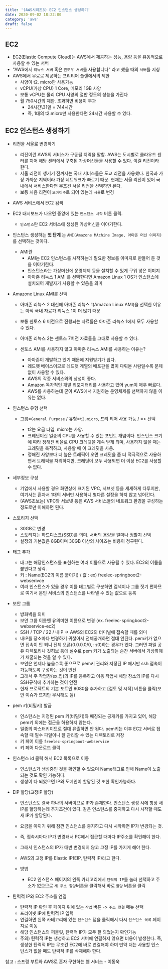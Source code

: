```yaml
---
title: '(AWS시리즈3) EC2 인스턴스 생성하기'
date: 2020-09-02 18:22:00
category: 'aws'
draft: false
---
```


## EC2

- EC2(Elastic Compute Cloud)는 AWS에서 제공하는 성능, 용량 등을 유동적으로 사용할 수 있는 서버
- "AWS에서 `리눅스 서버` 혹은 `윈도우 서버`를 사용합니다" 라고 했을 때의 `서버`를 지칭
- AWS에서 무료로 제공하는 프리티어 플랜에서의 제한
  - 사양이 t2. micro만 사용가능
  - vCPU(가상 CPU) 1 Core, 메모리 1GB 사양
  - 보통 vCPU는 물리 CPU 사양의 절반 정도의 성능을 가진다
  - 월 750시간의 제한. 초과하면 비용이 부과
    - 24시간\31일 = 744시간
    - 즉, 1대의 t2.micro만 사용한다면 24시간 사용할 수 있다.

## EC2 인스턴스 생성하기

- 리전을 서울로 변경하기

  - 리전이란 AWS의 서비스가 구동될 지역을 말함. AWS는 도시별로 클라우드 센터를 지어 해당 센터에서 구축된 가상머신들을 사용할 수 있다. 이걸 리전이라 한다.
  - 서울 리전이 생기기 전까지는 국내 서비스들은 도쿄 리전을 사용했다. 한국과 가장 가까운 지역이라 가장 네트워크가 빠르기 때문. 현재는 서울 리전이 있어 국내에서 서비스한다면 무조건 서울 리전을 선택하면 된다.
  - 보통 처음 리전이 `오아이주`로 되어 있는데 `서울`로 변경

- AWS 서비스에서 EC2 검색

- EC2 대시보드가 나오면 중앙에 있는 `인스턴스 시작` 버튼 클릭.

  - `인스턴스`란 EC2 서비스에 생성된 가상머신을 이야기한다.

- 인스턴스 생성하는 **첫 단계** 는 `AMI(Amazone MAchine Image, 아마존 머신 이미지)` 를 선택하는 것이다.

  - AMI란
    - AMI는 EC2 인스턴스를 시작하는데 필요한 정보를 이미지로 만들어 둔 것을 이야기한다.
    - 인스턴스라는 가상머신에 운영체제 등을 설치할 수 있게 구워 넣은 이미지
    - 아마존 리눅스 1 AMI 를 선택한다면 Amazon Linux 1 OS가 인스턴스에 설치되어 개발자가 사용할 수 있음을 의미

- Amazone Linux AMI를 선택

  - 아마존 리눅스 2 대신에 아마존 리눅스 1(Amazon Linux AMI)을 선택한 이유는 아직 국내 자료가 리눅스 1이 더 많기 때문
  - 보통 센토스 6 버전으로 진행되는 자료들은 아마존 리눅스 1에서 모두 사용할 수 있다.
  - 아마존 리눅스 2는 센토스 7버전 자료들을 그대로 사용할 수 있다.
  - 센토스 AMI를 사용하지 않고 아마존 리눅스 AMI를 사용하는 이유는?

    - 아마존이 개발하고 있기 때문에 지원받기가 쉽다.
    - 레드햇 베이스이므로 레드햇 계열의 배포판을 많이 다뤄본 사람일수록 문제없이 사용할 수 있다.
    - AWS의 각종 서비스와의 상성이 좋다.
    - Amazon 독자적인 개발 리포지터리를 사용하고 있어 yum이 매우 빠르다.
    - AWS를 사용하는데 굳이 AWS에서 지원하는 운영체제를 선택하지 않을 이유는 없다.

- 인스턴스 유형 선택

  - 그룹=`General Purpose` / 유형=`t2.micro`, 프리 티어 사용 가능 / => 선택

    - t2는 요금 타입, micro는 사양.
    - 크레딧이란 일종의 CPU를 사용할 수 있는 포인트 개념이다. 인스턴스 크기에 따라 정해진 비율로 CPU 크레딧을 계속 받게 되며, 사용하지 않을 때는 크레딧을 축적하고, 사용할 때 이 크레딧을 사용.
    - 정해진 사양보다 더 높은 트래픽이 오면 크레딧을 좀 더 적극적으로 사용하면서 트래픽을 처리하지만, 크레딧이 모두 사용되면 더 이상 EC2를 사용할 수 없다.

- 세부정보 구성

  - 기업에서 사용할 경우 화면상에 표기된 VPC, 서브넷 등을 세세하게 다루지만, 여기서는 혼자서 1대의 서버만 사용하니 별다른 설정을 하지 않고 넘어간다.
  - (AWS초보는) VPC와 서브넷 등은 AWS 서비스들의 네트워크 환경을 구성하는 정도로만 이해하면 된다.

- 스토리지 선택

  - 30GB로 변경
  - 스토리지는 하드디스크(SSD)를 의미. 서버의 용량을 얼마나 정할지 선택
  - 설정의 기본값은 8GB이며 30GB 이상의 사이즈는 비용이 청구된다.

- 태그 추가

  - 태그는 해당인스턴스를 표현하는 여러 이름으로 사용될 수 있다. EC2의 이름을 붙인다고 생각.
  - 키 : Name(EC2의 이름 붙이기) / 값 : ex) freelec-springboot2-webserivce
  - 여러 인스턴스가 있을 경우 이를 태그별로 구분하면 검색이나 그룹 짓기 편하므로 여기서 본인 서비스의 인스턴스를 나타낼 수 있는 값으로 등록

- 보안 그룹

  - 방화벽을 의미
  - 보안 그룹 이름엔 유의미한 이름으로 변경 (ex. freelec-springboot2-webservice-ec2)
  - SSH / TCP / 22 / 내IP -> AWS의 EC2의 터미널에 접속할 때를 의미
  - 내IP를 장소마다 변경하기 귀찮아서 전체공개하면 절대 안된다. pem키가 없으면 접속이 안 되니 전체 오픈(0.0.0.0/0, ::/0)하는 경우가 있다. 그러면 파일 공유 디렉토리나 깃허브 등에 실수로 pem 키가 노출되는 순간 서버에서 가상화폐가 채굴되는 것을 알 수 있다.
  - 보안은 언제나 높을수록 좋으므로 pem키 관리와 지정된 IP 에서만 ssh 접속이 가능하도록 구성하는 것이 안전
  - 그래서 주 작업장(ex.집)의 IP를 등록하고 이동 작업시 해당 장소의 IP를 다시 SSH규칙에 추가하는 것이 안전
  - 현재 프로젝트의 기본 포트인 8080을 추가하고 [검토 및 시작] 버튼을 클릭(보안 이슈가 뜨지만 무시해도 됨)

- pem 키(비밀키) 발급

  - 인스턴스는 지정된 pem 키(비밀키)와 매칭되는 공개키를 가지고 있어, 해당 pem키 외에는 접근을 허용하지 않는다.
  - 일종의 마스터키이므로 절대 유출하면 안 된다. pem키는 이후 EC2 서버로 접속할 때 필수 파일이니 잘 관리할 수 있는 디렉토리로 저장
  - 키 페어 이름 `freelec-springboot-webservice`
  - 키 페어 다운로드 클릭

- 인스턴스 id 클릭 해서 EC2 목록으로 이동

  - 인스턴스가 생성중인 것을 확인할 수 있으며 Name태그로 인해 Name이 노출되는 것도 확인 가능하다.
  - 생성이 다 되었으면 IP와 도메인이 할당된 것 또한 확인가능하다.

- EIP 할당(고정IP 할당)

  - 인스턴스도 결국 하나의 서버이므로 IP가 존재한다. 인스턴스 생성 시에 항상 새 IP를 할당하는데 추가조건이 있다. 같은 인스턴스를 중지하고 다시 시작할 때도 새 IP가 할당된다.
  - 요금을 아끼기 위해 잠깐 인스턴스를 중지하고 다시 시작하면 IP가 변경되는 것.
  - 즉, 접속시마다 IP가 변경돼서 PC에서 접근할 때마다 IP주소를 확인해야 한다.
  - 그래서 인스턴스의 IP가 매번 변경되지 않고 고정 IP를 가지게 해야 한다.
  - AWS의 고정 IP를 Elastic IP(EIP, 탄력적 IP)라고 한다.
  - 방법

    - EC2 인스턴스 페이지의 왼쪽 카테고리에서 `탄력적 IP`를 눌러 선택하고 주소가 없으므로 `새 주소 할당`버튼을 클릭해서 바로 `할당` 버튼을 클릭

- 탄력적 IP와 EC2 주소를 연결
  - 탄력적 IP 확인 후 페이지 위에 있는 `작업` 버튼 -> `주소 연결` 메뉴 선택
  - 프라이빗 IP에 탄력적 IP 입력
  - 연결하면 왼쪽 카테고리에 있는 `인스턴스` 탭을 클릭해서 다시 `인스턴스 목록` 페이지로 이동
  - 해당 인스턴스의 퍼블릿, 탄력적 IP가 모두 잘 되었는지 확인가능
  - 주의) 탄력적 IP는 생성하고 EC2 서버에 연결하지 않으면 비용이 발생한다. 즉, 생성한 탄력적 IP는 무조건 EC2에 바로 연결해야 하며 만약 더는 사용할 인스턴스가 없을 때도 탄력적 IP를 삭제해야 한다.

참고 : 스프링 부트와 AWS로 혼자 구현하는 웹 서비스 - 이동욱
